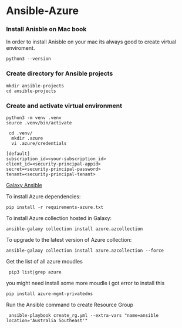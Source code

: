 # Ansible-Azure

### Install Anisble on Mac book 

In order to install Anisble on your mac its always good to create virtual enviroment. 

```
python3 --version
```
### Create directory for Ansible projects
```
mkdir ansible-projects
cd ansible-projects
```
### Create and activate virtual environment
```
python3 -m venv .venv
source .venv/bin/activate

 cd .venv/
  mkdir .azure
  vi .azure/credentials
```
```
[default]
subscription_id=<your-subscription_id>
client_id=<security-principal-appid>
secret=<security-principal-password>
tenant=<security-principal-tenant>
```
[Galaxy Ansible](https://galaxy.ansible.com/azure/azcollection?extIdCarryOver=true&sc_cid=701f2000001OH7YAAW)

To install Azure dependencies:
```
pip install -r requirements-azure.txt
```
To install Azure collection hosted in Galaxy:
```
ansible-galaxy collection install azure.azcollection
```
To upgrade to the latest version of Azure collection:
```
ansible-galaxy collection install azure.azcollection --force
```
Get the list of all azure moudles 
```
 pip3 list|grep azure
```
you might need install some more moudle i got error to install this 
```
pip install azure-mgmt-privatedns
```

 Run the Ansible command to create Resource Group 
```
 ansible-playbook create_rg.yml --extra-vars "name=ansible location='Australia Southeast'"
 ```